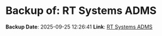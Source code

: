 # Backup of: RT Systems ADMS

**Backup Date**: 2025-09-25 12:26:41
**Link**: [RT Systems ADMS](https://przemienniki.net/export/adms.csv)
